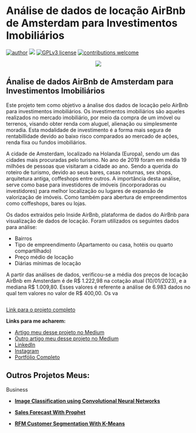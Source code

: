 # Análise de dados de locação AirBnb de Amsterdam para Investimentos Imobiliários
[![author](https://img.shields.io/badge/author-OrlandoDoniniFilho-red.svg)](https://www.linkedin.com/in/orlando-donini-filho-06247174/) [![](https://img.shields.io/badge/python-3.7+-blue.svg)](https://www.python.org/downloads/release/python-365/) [![GPLv3 license](https://img.shields.io/badge/License-GPLv3-blue.svg)](http://perso.crans.org/besson/LICENSE.html) [![contributions welcome](https://img.shields.io/badge/contributions-welcome-brightgreen.svg?style=flat)](https://github.com/orlandodf/portfolio/issues)

<p align="center">
  <img src="https://images.unsplash.com/photo-1584291527935-456e8e2dd734?ixlib=rb-4.0.3&ixid=MnwxMjA3fDB8MHxzZWFyY2h8Mjh8fGRhdGF8ZW58MHx8MHx8&auto=format&fit=crop&w=500&q=60"imagem maneira relacionada ao projeto"height=400px >
</p>

## Ánalise de dados AirBnb de Amsterdam para Investimentos Imobiliários

Este projeto tem como objetivo a ánalise dos dados de locação pelo AirBnb para investimentos imobiliários. Os investimentos imobiliários são aqueles realizados no mercado imobiliário, por meio da compra de um imóvel ou terrenos, visando obter renda com aluguel, alienação ou simplesmente moradia. Esta modalidade de investimento é a forma mais segura de rentabillidade devido ao baixo risco comparados ao mercado de ações, renda fixa ou fundos imobiliários.

A cidade de Amsterdam, localizado na Holanda (Europa), sendo um das cidades mais procuradas pelo turismo. No ano de 2019 foram em média 19 milhões de pessoas que visitaram a cidade ao ano. Sendo a querida do roteiro de turismo, devido ao seus bares, casas noturnas, sex shops, arquitetura antiga, coffeshops entre outros. 
A importância desta análise, serve como base para investidores de imóveis (incorporadoras ou investidores) para melhor localização ou lugares de expansão de valorização de imóveis. Como também para abertura de empreendimentos como coffeshops, bares ou lojas.

Os dados extraídos pelo Inside AirBnb, plataforma de dados do AirBnb para visualização de dados de locação. Foram utilizados os seguintes dados para análise:
* Bairros
* Tipo de empreendimento (Apartamento ou casa, hotéis ou quarto compartilhado)
* Preço médio de locação
* Diárias mínimas de locação

 A partir das análises de dados, verificou-se a média dos preços de locação AirBnb em Amsterdam é de R$ 1.222,98 na cotação atual (10/01/2023), e a mediana R$ 1.009,80. Esses valores é referente a análise de 6.983 dados no qual tem valores no valor de R$ 400,00. Os va

<p align="center">
  <img src=""imagem maneira relacionada ao projeto"height=400px >
</p>

[Link para o projeto completo](https://medium.com/@rafaelnduarte)

**Links para me acharem:**
* [Artigo meu desse projeto no Medium](https://medium.com/@rafaelnduarte)
* [Outro artigo meu desse projeto no Medium](https://medium.com/@rafaelnduarte)
* [LinkedIn](https://www.linkedin.com/in/rafael-n-duarte/)
* [Instagram](https://www.linkedin.com/in/rafael-n-duarte/)
* [Portfólio Completo](https://www.linkedin.com/in/rafael-n-duarte/)




## Outros Projetos Meus:

Business
* **[Image Classification using Convolutional Neural Networks](https://bit.ly/3cdckqJ)**

* **[Sales Forecast With Prophet](https://bit.ly/2wHiD6l)**
 
* **[RFM Customer Segmentation With K-Means](https://bit.ly/2RFTWi2)**
